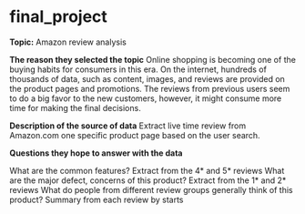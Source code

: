 # final_project
**Topic:**
Amazon review analysis 

**The reason they selected the topic**
Online shopping is becoming one of the buying habits for consumers in this era. On the internet, hundreds of thousands of data, such as content, images, and reviews are provided on the product pages and promotions. The reviews from previous users seem to do a big favor to the new customers, however, it might consume more time for making the final decisions.

**Description of the source of data**
Extract live time review from Amazon.com one specific product page based on the user search. 

**Questions they hope to answer with the data**

What are the common features? Extract from the 4* and 5* reviews
What are the major defect, concerns of this product? Extract from the 1* and 2* reviews
What do people from different review groups generally think of this product? Summary from each review by starts
